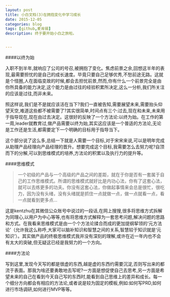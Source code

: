 ```yaml
---
layout: post
title: 小白文档(3)在拥抱变化中学习成长
date: 2015-12-05
categories: blog
tags: [github,麦肯锡]
description: 终于要开始小白之旅啦。


---
```

####以终为始

入职不到半年,就响应了公司的号召,被拥抱了变化。焦虑前景之余,回想这半年的表现,最需要担忧的是自己的成长速度。毕竟只要自己足够优秀,不愁前途无路。这就是个怪圈,人在面临变故的时候,都会去担忧前景,然而,你有什么一个前景完全是由你所具备的能力决定,这个能力是由过往的经验积累所决定,这么一分析,我们所关注的应该是过往,而非未来。

照这样说,我们是不是就应该活在当下?我们一直被告知,需要展望未来,需要抬头仰望天空,难道这些都不被需要了?其实很简单,时间点有三个:过去,现在和未来,未来用于指导现在,现在由过去决定。这很好的反映了一个方法论:以终为始。在工作的第一周,leader就教育过,做产品需要以终为始,其实这应该是一个普适的方法论,无论是工作还是生活,都需要定下一个明确的目标用于指导当下。

这个部分说了这么多,总结一下就是人需要一个目标,对于宋宋来说,可以是明年完成从助理产品经理向产品经理的晋升。想要完成这个目标,我需要怎么去努力呢?自顶而下的分解,可以到思维模式的培养,方法论的积累以及执行力的提升等。

####思维模式

>一个初级的产品与一个高级的产品之间的差距，就在于你是否有一套属于自己的工作思维模式。所谓的思维模式就好比是内功心法，你有了这套心法，就可以去练更多的功夫。你没有这套心法，你做起事情来会总是很忙，很吃力，因为没有头绪，没有头绪就是抓住一点就做一点，做一点就看一点，看一点就看到更多点...

这是kentzhu在其微信公众账号中说过的一段话,在网上搜搜,很多将思维方式拆解为同理心,以用户为中心等等,也有将思维方式解释为一套思考问题,解决问题的思路和方式。在我看来思维模式是由一个个方法论揉合而成的更加提纲挈领的‘元方法论’（允许我这么称呼,大家可以脑补知识和智慧之间的关系,智慧较于知识就是‘元知识’）。其实做产品的终极思维模式我并没有深刻的理解,或许在近一年内也不会有太大的突破,但无疑这已经是我努力的一个方向。

####方法论

写到这里,发现今天写的都是很虚的东西,越是虚的东西约需要沉淀,否则写出来的都流于表面。那我为啥还要勇敢地去写呢?一方面是想促使自己去思考,另一方面是希望未来的自己在看到今天自己写的东西时,能看到自己思维上的差异和成长。每一个细分方向都会有相应的方法论,或者说是较为固定的模板,例如:如何写PRD,如何进行市场调研,如何进行MVP等等。

